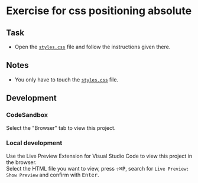 # Exercise for css positioning absolute

## Task

- Open the [`styles.css`](./css/styles.css) file and follow the instructions given there.

## Notes

- You only have to touch the [`styles.css`](./css/styles.css)  file.

## Development

### CodeSandbox

Select the "Browser" tab to view this project.

### Local development

Use the Live Preview Extension for Visual Studio Code to view this project in the browser.  
Select the HTML file you want to view, press <kbd>⇧</kbd><kbd>⌘</kbd><kbd>P</kbd>, search for `Live Preview: Show Preview` and confirm with <kbd>Enter</kbd>.
